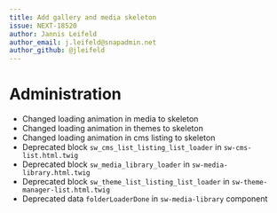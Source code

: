 ```yaml
---
title: Add gallery and media skeleton
issue: NEXT-18520
author: Jannis Leifeld
author_email: j.leifeld@snapadmin.net
author_github: @jleifeld
---
```

# Administration
* Changed loading animation in media to skeleton
* Changed loading animation in themes to skeleton
* Changed loading animation in cms listing to skeleton
* Deprecated block `sw_cms_list_listing_list_loader` in `sw-cms-list.html.twig`
* Deprecated block `sw_media_library_loader` in `sw-media-library.html.twig`
* Deprecated block `sw_theme_list_listing_list_loader` in `sw-theme-manager-list.html.twig`
* Deprecated data `folderLoaderDone` in `sw-media-library` component
